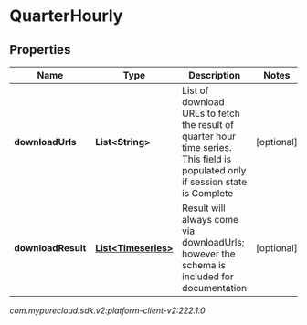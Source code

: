 # QuarterHourly


## Properties

| Name | Type | Description | Notes |
| ------------ | ------------- | ------------- | ------------- |
| **downloadUrls** | **List&lt;String&gt;** | List of download URLs to fetch the result of quarter hour time series. This field is populated only if session state is Complete |  [optional] |
| **downloadResult** | [**List&lt;Timeseries&gt;**](Timeseries) | Result will always come via downloadUrls; however the schema is included for documentation |  [optional] |




_com.mypurecloud.sdk.v2:platform-client-v2:222.1.0_
